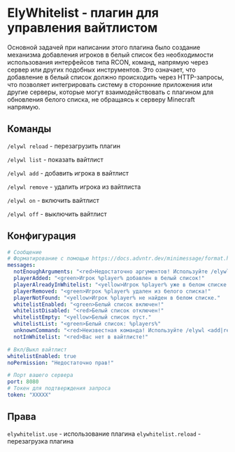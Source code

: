 # ElyWhitelist - плагин для управления вайтлистом

Основной задачей при написании этого плагина было создание механизма добавления игроков в белый список без необходимости
использования интерфейсов типа RCON, команд, напрямую через сервер или других подобных инструментов. Это означает, что
добавление в белый список должно происходить через HTTP-запросы, что позволяет интегрировать систему в сторонние
приложения или другие серверы, которые могут взаимодействовать с плагином для обновления белого списка, не обращаясь к
серверу Minecraft напрямую.

## Команды

`/elywl reload` - перезагрузить плагин

`/elywl list` - показать вайтлист

`/elywl add` - добавить игрока в вайтлист

`/elywl remove` - удалить игрока из вайтлиста

`/elywl on` - включить вайтлист

`/elywl off` - выключить вайтлист

## Конфигурация

```yaml
# Сообщение
# Форматирование с помощью https://docs.advntr.dev/minimessage/format.html
messages:
  notEnoughArguments: "<red>Недостаточно аргументов! Используйте /elywl <add|remove|on|off|list> [игрок]"
  playerAdded: "<green>Игрок %player% добавлен в белый список!"
  playerAlreadyInWhitelist: "<yellow>Игрок %player% уже в белом списке."
  playerRemoved: "<green>Игрок %player% удален из белого списка!"
  playerNotFound: "<yellow>Игрок %player% не найден в белом списке."
  whitelistEnabled: "<green>Белый список включен!"
  whitelistDisabled: "<red>Белый список отключен!"
  whitelistEmpty: "<yellow>Белый список пуст."
  whitelistList: "<green>Белый список: %players%"
  unknownCommand: "<red>Неизвестная команда! Используйте /elywl <add|remove|on|off|list>"
  notInWhitelist: "<red>Вас нет в вайтлисте!"

# Вкл/Выкл вайтлист
whitelistEnabled: true
noPermission: "Недостаточно прав!"

# Порт вашего сервера
port: 8080
# Токен для подтверждения запроса
token: "XXXXX"
```

## Права

`elywhitelist.use` - использование плагина
`elywhitelist.reload` - перезагрузка плагина